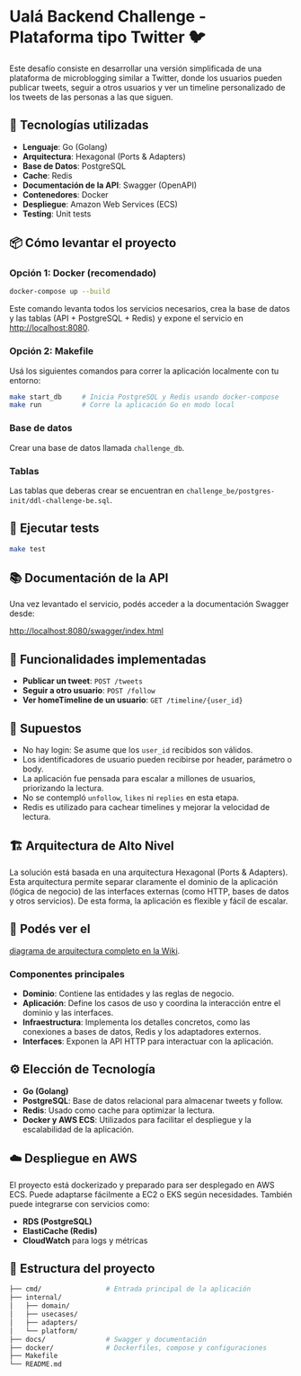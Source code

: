# Ualá Backend Challenge - Plataforma tipo Twitter 🐦

Este desafío consiste en desarrollar una versión simplificada de una plataforma de microblogging similar a Twitter, donde los usuarios pueden publicar tweets, seguir a otros usuarios y ver un timeline personalizado de los tweets de las personas a las que siguen.

## 🧩 Tecnologías utilizadas

- **Lenguaje**: Go (Golang)
- **Arquitectura**: Hexagonal (Ports & Adapters)
- **Base de Datos**: PostgreSQL
- **Cache**: Redis
- **Documentación de la API**: Swagger (OpenAPI)
- **Contenedores**: Docker
- **Despliegue**: Amazon Web Services (ECS)
- **Testing**: Unit tests

## 📦 Cómo levantar el proyecto

### Opción 1: Docker (recomendado)

```bash
docker-compose up --build
```

Este comando levanta todos los servicios necesarios, crea la base de datos y las tablas (API + PostgreSQL + Redis) y expone el servicio en [http://localhost:8080](http://localhost:8080).

### Opción 2: Makefile

Usá los siguientes comandos para correr la aplicación localmente con tu entorno:

```bash
make start_db     # Inicia PostgreSQL y Redis usando docker-compose
make run          # Corre la aplicación Go en modo local
```

### Base de datos

Crear una base de datos llamada `challenge_db`.

### Tablas

Las tablas que deberas crear se encuentran en `challenge_be/postgres-init/ddl-challenge-be.sql`.

## 🧪 Ejecutar tests

```bash
make test
```

## 📚 Documentación de la API

Una vez levantado el servicio, podés acceder a la documentación Swagger desde:

[http://localhost:8080/swagger/index.html](http://localhost:8080/swagger/index.html)

## 🚀 Funcionalidades implementadas

- **Publicar un tweet**: `POST /tweets`
- **Seguir a otro usuario**: `POST /follow`
- **Ver homeTimeline de un usuario**: `GET /timeline/{user_id}`

## 📌 Supuestos

- No hay login: Se asume que los `user_id` recibidos son válidos.
- Los identificadores de usuario pueden recibirse por header, parámetro o body.
- La aplicación fue pensada para escalar a millones de usuarios, priorizando la lectura.
- No se contempló `unfollow`, `likes` ni `replies` en esta etapa.
- Redis es utilizado para cachear timelines y mejorar la velocidad de lectura.

## 🏗️ Arquitectura de Alto Nivel

La solución está basada en una arquitectura Hexagonal (Ports & Adapters). Esta arquitectura permite separar claramente el dominio de la aplicación (lógica de negocio) de las interfaces externas (como HTTP, bases de datos y otros servicios). De esta forma, la aplicación es flexible y fácil de escalar.

## 🔎 Podés ver el 

[diagrama de arquitectura completo en la Wiki](https://github.com/Alejandraarrieta/challenge_be/wiki).

### Componentes principales

- **Dominio**: Contiene las entidades y las reglas de negocio.
- **Aplicación**: Define los casos de uso y coordina la interacción entre el dominio y las interfaces.
- **Infraestructura**: Implementa los detalles concretos, como las conexiones a bases de datos, Redis y los adaptadores externos.
- **Interfaces**: Exponen la API HTTP para interactuar con la aplicación.

## ⚙️ Elección de Tecnología

- **Go (Golang)**
- **PostgreSQL**: Base de datos relacional para almacenar tweets y follow.
- **Redis**: Usado como cache para optimizar la lectura.
- **Docker y AWS ECS**: Utilizados para facilitar el despliegue y la escalabilidad de la aplicación.

## ☁️ Despliegue en AWS

El proyecto está dockerizado y preparado para ser desplegado en AWS ECS. Puede adaptarse fácilmente a EC2 o EKS según necesidades. También puede integrarse con servicios como:

- **RDS (PostgreSQL)**
- **ElastiCache (Redis)**
- **CloudWatch** para logs y métricas

## 📂 Estructura del proyecto

```bash
├── cmd/                # Entrada principal de la aplicación
├── internal/
│   ├── domain/         
│   ├── usecases/       
│   ├── adapters/       
│   └── platform/       
├── docs/               # Swagger y documentación
├── docker/             # Dockerfiles, compose y configuraciones
├── Makefile
└── README.md
```
